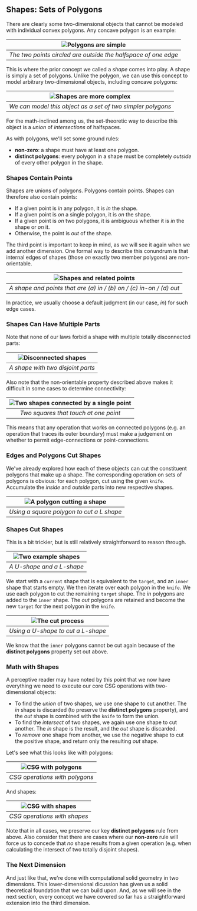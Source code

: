 ## Shapes: Sets of Polygons

There are clearly some two-dimensional objects that cannot be modeled
with individual convex polygons. Any concave polygon is an example:

| ![Polygons are simple](./2-polygons-simple.png) |
|:--:|
| _The two points circled are outside the halfspace of one edge_ |

This is where the prior concept we called a _shape_ comes into play. A shape
is simply a set of polygons. Unlike the polygon, we can use this concept to
model arbitrary two-dimensional objects, including concave polygons:

| ![Shapes are more complex](./2-shape.png) |
|:--:|
| _We can model this object as a set of two simpler polygons_ |

For the math-inclined among us, the set-theoretic way to describe this object
is a _union_ of _intersections_ of halfspaces.

As with polygons, we'll set some ground rules:

- **non-zero**: a shape must have at least one polygon.
- **distinct polygons**: every polygon in a shape must be completely
  _outside_ of every other polygon in the shape.

### Shapes Contain Points

Shapes are unions of polygons. Polygons contain points. Shapes can therefore
also contain points:

- If a given point is _in_ any polygon, it is _in_ the shape.
- If a given point is _on_ a single polygon, it is _on_ the shape.
- If a given point is _on_ two polygons, it is ambiguous whether it is _in_ the
  shape or _on_ it.
- Otherwise, the point is _out_ of the shape.

The third point is important to keep in mind, as we will see it again when we
add another dimension. One formal way to describe this conundrum is that
internal edges of shapes (those _on_ exactly two member polygons) are
non-orientable.

| ![Shapes and related points](./2-shape-container.png) |
|:--:|
| _A shape and points that are (a) in / (b) on / (c) in-on / (d) out_ |

In practice, we usually choose a default judgment (in our case, _in_) for such
edge cases.

### Shapes Can Have Multiple Parts

Note that none of our laws forbid a shape with multiple totally disconnected
parts:

| ![Disconnected shapes](./2-disjoint-shapes.png) |
|:--:|
| _A shape with two disjoint parts_ |

Also note that the non-orientable property described above makes it difficult
in some cases to determine connectivity:

| ![Two shapes connected by a single point](./2-point-connected-shapes.png) |
|:--:|
| _Two squares that touch at one point_ |

This means that any operation that works on connected polygons (e.g. an
operation that traces its outer boundary) must make a judgement on whether to
permit edge-connections or point-connections.

### Edges and Polygons Cut Shapes

We've already explored how each of these objects can cut the constituent
polygons that make up a shape. The corresponding operation on sets of
polygons is obvious: for each polygon, cut using the given `knife`.
Accumulate the _inside_ and _outside_ parts into new respective shapes.

| ![A polygon cutting a shape](./2-polygon-cuts-shape.png) |
|:--:|
| _Using a square polygon to cut a L shape_ |

### Shapes Cut Shapes

This is a bit trickier, but is still relatively straightforward to reason
through.

| ![Two example shapes](./2-shape-examples.png) |
|:--:|
| _A U-shape and a L-shape_ |

We start with a `current` shape that is equivalent to the `target`, and an
`inner` shape that starts empty. We then iterate over each polygon in the
`knife`. We use each polygon to cut the remaining `target` shape. The _in_
polygons are added to the `inner` shape. The _out_ polygons are retained and
become the new `target` for the next polygon in the `knife`.

| ![The cut process](./2-shape-cut-shape.png) |
|:--:|
| _Using a U-shape to cut a L-shape_ |

We know that the `inner` polygons cannot be cut again because of the
**distinct polygons** property set out above.

### Math with Shapes

A perceptive reader may have noted by this point that we now have everything
we need to execute our core CSG operations with two-dimensional objects:

- To find the _union_ of two shapes, we use one shape to cut another. The
  _in_ shape is discarded (to preserve the **distinct polygons** property),
  and the _out_ shape is combined with the `knife` to form the union.
- To find the _intersect_ of two shapes, we again use one shape to cut another.
  The _in_ shape is the result, and the _out_ shape is discarded.
- To _remove_ one shape from another, we use the negative shape to cut the
  positive shape, and return only the resulting _out_ shape.

Let's see what this looks like with polygons:

| ![CSG with polygons](./2-polygon-csg.png) |
|:--:|
| _CSG operations with polygons_ |

And shapes:

| ![CSG with shapes](./2-shape-csg.png) |
|:--:|
| _CSG operations with shapes_ |

Note that in all cases, we preserve our key **distinct polygons** rule from
above. Also consider that there are cases where our **non-zero** rule will
force us to concede that _no_ shape results from a given operation (e.g.
when calculating the intersect of two totally disjoint shapes).

### The Next Dimension

And just like that, we're done with computational solid geometry in two
dimensions. This lower-dimensional dicussion has given us a solid theoretical
foundation that we can build upon. And, as we will see in the next section,
every concept we have covered so far has a straightforward extension into the
third dimension.